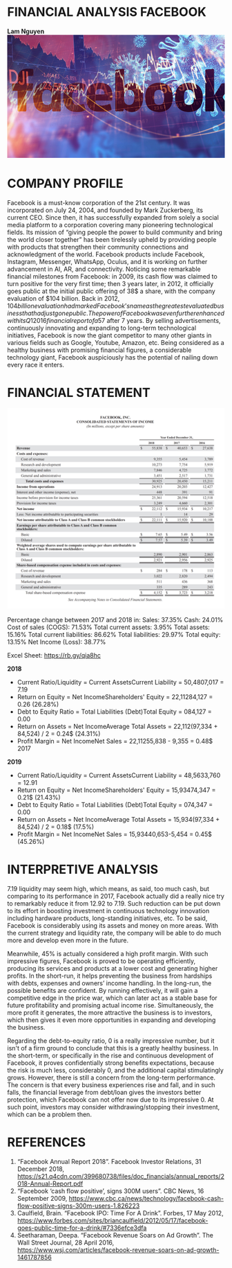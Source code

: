 # FINANCIAL ANALYSIS FACEBOOK
**Lam Nguyen**
![headline](./images/headline.jpg)
# COMPANY PROFILE

Facebook is a must-know corporation of the 21st century. It was incorporated on July 24, 2004, and founded by Mark Zuckerberg, its current CEO. Since then, it has successfully expanded from solely a social media platform to a corporation covering many pioneering technological fields. Its mission of “giving people the power to build community and bring the world closer together” has been tirelessly upheld by providing people with products that strengthen their community connections and acknowledgment of the world. Facebook products include Facebook, Instagram, Messenger, WhatsApp, Oculus, and it is working on further advancement in AI, AR, and connectivity. Noticing some remarkable financial milestones from Facebook: in 2009, its cash flow was claimed to turn positive for the very first time; then 3 years later, in 2012, it officially goes public at the initial public offering of 38$ a share, with the company evaluation of $104 billion. Back in 2012, $104 billion evaluation had marked Facebook’s name as the greatest evaluated business that had just gone public. The power of Facebook was even further enhanced with its Q1 2016 financial report of a 57% increase in advertising revenue, leading its share price to rocket and knocking all the previous predictions. By now, 2019, its stock price exchange is now 187.89$ after 7 years. By selling advertisements, continuously innovating and expanding to long-term technological initiatives, Facebook is now the giant competitor to many other giants in various fields such as Google, Youtube, Amazon, etc. Being considered as a healthy business with promising financial figures, a considerable technology giant, Facebook auspiciously has the potential of nailing down every race it enters.

# FINANCIAL STATEMENT

![annualreport](./images/annualreport.png)

Percentage change between 2017 and 2018 in:
Sales: 37.35%
Cash: 24.01%
Cost of sales (COGS): 71.53%
Total current assets: 3.95%
Total assets: 15.16%
Total current liabilities: 86.62%
Total liabilities: 29.97%
Total equity: 13.15%
Net Income (Loss): 38.77%

Excel Sheet: https://rb.gy/qia8hc

**2018**
* Current Ratio/Liquidity = Current AssetsCurrent Liability = 50,4807,017 = 7.19
* Return on Equity = Net IncomeShareholders' Equity = 22,11284,127 = 0.26 (26.28%)
* Debt to Equity Ratio = Total Liabilities (Debt)Total Equity = 084,127 = 0.00
* Return on Assets = Net IncomeAverage Total Assets = 22,112(97,334 + 84,524) / 2 = 0.24$ (24.31%)
* Profit Margin = Net IncomeNet Sales = 22,11255,838 - 9,355 = 0.48$
2017

**2019**
* Current Ratio/Liquidity = Current AssetsCurrent Liability = 48,5633,760 = 12.91
* Return on Equity = Net IncomeShareholders' Equity = 15,93474,347 = 0.21$ (21.43%)
* Debt to Equity Ratio = Total Liabilities (Debt)Total Equity = 074,347 = 0.00
* Return on Assets = Net IncomeAverage Total Assets = 15,934(97,334 + 84,524) / 2 = 0.18$ (17.5%)
* Profit Margin = Net IncomeNet Sales = 15,93440,653-5,454 = 0.45$ (45.26%)

# INTERPRETIVE ANALYSIS

7.19 liquidity may seem high, which means, as said, too much cash, but comparing to its performance in 2017, Facebook actually did a really nice try to remarkably reduce it from 12.92 to 7.19. Such reduction can be put down to its effort in boosting investment in continuous technology innovation including hardware products, long-standing initiatives, etc. To be said, Facebook is considerably using its assets and money on more areas. With the current strategy and liquidity rate, the company will be able to do much more and develop even more in the future.

Meanwhile, 45% is actually considered a high profit margin. With such impressive figures, Facebook is proved to be operating efficiently, producing its services and products at a lower cost and generating higher profits. In the short-run, it helps preventing the business from hardships with debts, expenses and owners’ income handling. In the long-run, the possible benefits are confident. By running effectively, it will gain a competitive edge in the price war, which can later act as a stable base for future profitability and promising actual income rise. Simultaneously, the more profit it generates, the more attractive the business is to investors, which then gives it even more opportunities in expanding and developing the business.

Regarding the debt-to-equity ratio, 0 is a really impressive number, but it isn't of a firm ground to conclude that this is a greatly healthy business. In the short-term, or specifically in the rise and continuous development of Facebook, it proves confidentially strong benefits expectations, because the risk is much less, considerably 0, and the additional capital stimulatingly grows. However, there is still a concern from the long-term performance. The concern is that every business experiences rise and fall, and in such falls, the financial leverage from debt/loan gives the investors better protection, which Facebook can not offer now due to its impressive 0. At such point, investors may consider withdrawing/stopping their investment, which can be a problem then.

# REFERENCES
1. “Facebook Annual Report 2018”. Facebook Investor Relations, 31 December 2018, https://s21.q4cdn.com/399680738/files/doc_financials/annual_reports/2018-Annual-Report.pdf
2. “Facebook ‘cash flow positive’, signs 300M users”. CBC News, 16 September 2009, https://www.cbc.ca/news/technology/facebook-cash-flow-positive-signs-300m-users-1.826223
3. Caulfield, Brain. “Facebook IPO: Time For A Drink”. Forbes, 17 May 2012, https://www.forbes.com/sites/briancaulfield/2012/05/17/facebook-goes-public-time-for-a-drink/#7336efce3dfa
4. Seetharaman, Deepa. “Facebook Revenue Soars on Ad Growth”. The Wall Street Journal, 28 April 2016, https://www.wsj.com/articles/facebook-revenue-soars-on-ad-growth-1461787856



